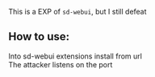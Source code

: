 This is a EXP of `sd-webui`, but I still defeat  
## How to use:  ##
  Into sd-webui extensions install from url  
  The attacker listens on the port  

